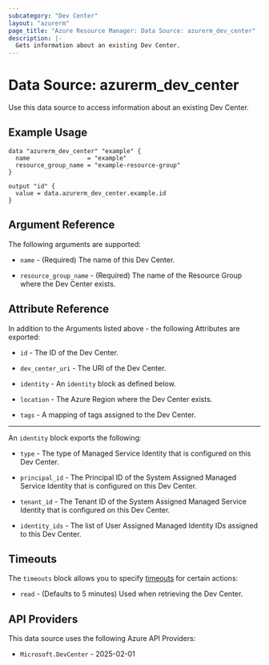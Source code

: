 ```yaml
---
subcategory: "Dev Center"
layout: "azurerm"
page_title: "Azure Resource Manager: Data Source: azurerm_dev_center"
description: |-
  Gets information about an existing Dev Center.
---
```


# Data Source: azurerm_dev_center

Use this data source to access information about an existing Dev Center.

## Example Usage

```hcl
data "azurerm_dev_center" "example" {
  name                = "example"
  resource_group_name = "example-resource-group"
}

output "id" {
  value = data.azurerm_dev_center.example.id
}
```

## Argument Reference

The following arguments are supported:

* `name` - (Required) The name of this Dev Center.

* `resource_group_name` - (Required) The name of the Resource Group where the Dev Center exists.

## Attribute Reference

In addition to the Arguments listed above - the following Attributes are exported:

* `id` - The ID of the Dev Center.

* `dev_center_uri` - The URI of the Dev Center.

* `identity` - An `identity` block as defined below.

* `location` - The Azure Region where the Dev Center exists.

* `tags` - A mapping of tags assigned to the Dev Center.

---

An `identity` block exports the following:

* `type` - The type of Managed Service Identity that is configured on this Dev Center.

* `principal_id` - The Principal ID of the System Assigned Managed Service Identity that is configured on this Dev Center.

* `tenant_id` - The Tenant ID of the System Assigned Managed Service Identity that is configured on this Dev Center.

* `identity_ids` - The list of User Assigned Managed Identity IDs assigned to this Dev Center.

## Timeouts

The `timeouts` block allows you to specify [timeouts](https://developer.hashicorp.com/terraform/language/resources/configure#define-operation-timeouts) for certain actions:

* `read` - (Defaults to 5 minutes) Used when retrieving the Dev Center.

## API Providers
<!-- This section is generated, changes will be overwritten -->
This data source uses the following Azure API Providers:

* `Microsoft.DevCenter` - 2025-02-01
